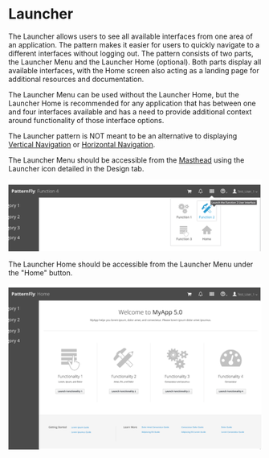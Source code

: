 # Launcher

The Launcher allows users to see all available interfaces from one area of an application. The pattern makes it easier for users to quickly navigate to a different interfaces without logging out. The pattern consists of two parts, the Launcher Menu and the Launcher Home (optional). Both parts display all available interfaces, with the Home screen also acting as a landing page for additional resources and documentation.

The Launcher Menu can be used without the Launcher Home, but the Launcher Home is recommended for any application that has between one and four interfaces available and has a need to provide additional context around functionality of those interface options.

The Launcher pattern is NOT meant to be an alternative to displaying [Vertical Navigation](http://www.patternfly.org/pattern-library/navigation/vertical-navigation/#_) or [Horizontal Navigation](http://www.patternfly.org/pattern-library/navigation/horizontal-navigation/#_).

The Launcher Menu should be accessible from the [Masthead](https://www.patternfly.org/pattern-library/application-framework/masthead/#_) using the Launcher icon detailed in the Design tab.

![Application Launcher Dropdown](img/ApplicationSelector-02.png)

The Launcher Home should be accessible from the Launcher Menu under the "Home" button.

![Application Launcher Icon](img/LauncherHome.png)
